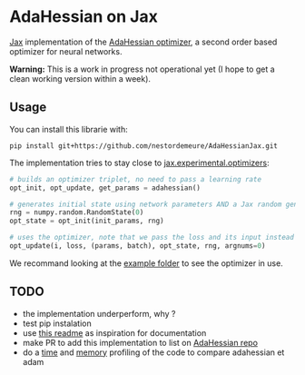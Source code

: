 # AdaHessian on Jax

[Jax](https://github.com/google/jax) implementation of the [AdaHessian optimizer](https://github.com/amirgholami/adahessian), a second order based optimizer for neural networks.

**Warning:** This is a work in progress not operational yet (I hope to get a clean working version within a week).

## Usage

You can install this librarie with:

```
pip install git+https://github.com/nestordemeure/AdaHessianJax.git
```

The implementation tries to stay close to [jax.experimental.optimizers](https://jax.readthedocs.io/en/latest/jax.experimental.optimizers.html):

```python
# builds an optimizer triplet, no need to pass a learning rate
opt_init, opt_update, get_params = adahessian()

# generates initial state using network parameters AND a Jax random generator key
rng = numpy.random.RandomState(0)
opt_state = opt_init(init_params, rng)

# uses the optimizer, note that we pass the loss and its input instead of the gradient
opt_update(i, loss, (params, batch), opt_state, rng, argnums=0)
```

We recommand looking at the [example folder](https://github.com/nestordemeure/AdaHessianJax/tree/main/examples) to see the optimizer in use.

## TODO

- the implementation underperform, why ?
- test pip instalation
- use [this readme](https://github.com/davda54/ada-hessian) as inspiration for documentation
- make PR to add this implementation to list on [AdaHessian repo](https://github.com/amirgholami/adahessian)
- do a [time](https://jax.readthedocs.io/en/latest/profiling.html) and [memory](https://jax.readthedocs.io/en/latest/device_memory_profiling.html) profiling of the code to compare adahessian et adam

